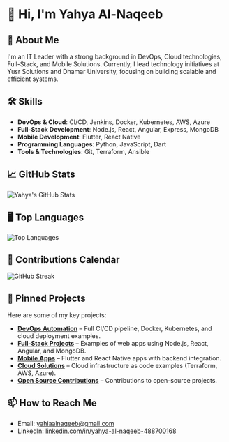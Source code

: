 # 👋 Hi, I'm Yahya Al-Naqeeb

## 🚀 About Me
I'm an IT Leader with a strong background in DevOps, Cloud technologies, Full-Stack, and Mobile Solutions. Currently, I lead technology initiatives at Yusr Solutions and Dhamar University, focusing on building scalable and efficient systems.

## 🛠️ Skills
- **DevOps & Cloud**: CI/CD, Jenkins, Docker, Kubernetes, AWS, Azure
- **Full-Stack Development**: Node.js, React, Angular, Express, MongoDB
- **Mobile Development**: Flutter, React Native
- **Programming Languages**: Python, JavaScript, Dart
- **Tools & Technologies**: Git, Terraform, Ansible

## 📈 GitHub Stats
![Yahya's GitHub Stats](https://github-readme-stats.vercel.app/api?username=yahiaalnaqeeb&show_icons=true&count_private=true&include_all_commits=true&hide_title=false&theme=tokyonight)

## 🖥️ Top Languages
![Top Languages](https://github-readme-stats.vercel.app/api/top-langs/?username=yahiaalnaqeeb&layout=compact&count_private=true&theme=tokyonight)

## 📅 Contributions Calendar
![GitHub Streak](https://github-readme-streak-stats.herokuapp.com/?user=yahiaalnaqeeb&theme=tokyonight)

## 📌 Pinned Projects
Here are some of my key projects:

- **[DevOps Automation](https://github.com/yahiaalnaqeeb/devops-automation)** – Full CI/CD pipeline, Docker, Kubernetes, and cloud deployment examples.
- **[Full-Stack Projects](https://github.com/yahiaalnaqeeb/full-stack-projects)** – Examples of web apps using Node.js, React, Angular, and MongoDB.
- **[Mobile Apps](https://github.com/yahiaalnaqeeb/mobile-apps)** – Flutter and React Native apps with backend integration.
- **[Cloud Solutions](https://github.com/yahiaalnaqeeb/cloud-solutions)** – Cloud infrastructure as code examples (Terraform, AWS, Azure).
- **[Open Source Contributions](https://github.com/yahiaalnaqeeb/open-source-contributions)** – Contributions to open-source projects.

## 📫 How to Reach Me
- Email: [yahiaalnaqeeb@gmail.com](mailto:yahiaalnaqeeb@gmail.com)
- LinkedIn: [linkedin.com/in/yahya-al-naqeeb-488700168](https://www.linkedin.com/in/yahya-al-naqeeb-488700168/)
